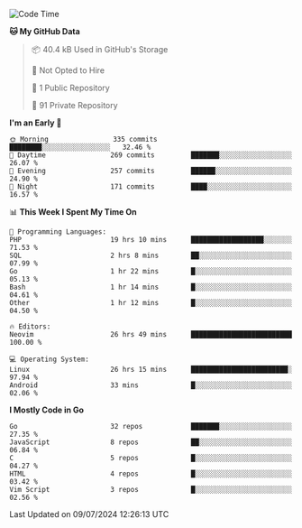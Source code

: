 
<!--START_SECTION:waka-->
![Code Time](http://img.shields.io/badge/Code%20Time-5%2C034%20hrs%2031%20mins-blue)

**🐱 My GitHub Data** 

> 📦 40.4 kB Used in GitHub's Storage 
 > 
> 🚫 Not Opted to Hire
 > 
> 📜 1 Public Repository 
 > 
> 🔑 91 Private Repository 
 > 
**I'm an Early 🐤** 

```text
🌞 Morning                335 commits         ████████░░░░░░░░░░░░░░░░░   32.46 % 
🌆 Daytime                269 commits         ███████░░░░░░░░░░░░░░░░░░   26.07 % 
🌃 Evening                257 commits         ██████░░░░░░░░░░░░░░░░░░░   24.90 % 
🌙 Night                  171 commits         ████░░░░░░░░░░░░░░░░░░░░░   16.57 % 
```


📊 **This Week I Spent My Time On** 

```text
💬 Programming Languages: 
PHP                      19 hrs 10 mins      ██████████████████░░░░░░░   71.53 % 
SQL                      2 hrs 8 mins        ██░░░░░░░░░░░░░░░░░░░░░░░   07.99 % 
Go                       1 hr 22 mins        █░░░░░░░░░░░░░░░░░░░░░░░░   05.13 % 
Bash                     1 hr 14 mins        █░░░░░░░░░░░░░░░░░░░░░░░░   04.61 % 
Other                    1 hr 12 mins        █░░░░░░░░░░░░░░░░░░░░░░░░   04.50 % 

🔥 Editors: 
Neovim                   26 hrs 49 mins      █████████████████████████   100.00 % 

💻 Operating System: 
Linux                    26 hrs 15 mins      ████████████████████████░   97.94 % 
Android                  33 mins             █░░░░░░░░░░░░░░░░░░░░░░░░   02.06 % 
```

**I Mostly Code in Go** 

```text
Go                       32 repos            ███████░░░░░░░░░░░░░░░░░░   27.35 % 
JavaScript               8 repos             ██░░░░░░░░░░░░░░░░░░░░░░░   06.84 % 
C                        5 repos             █░░░░░░░░░░░░░░░░░░░░░░░░   04.27 % 
HTML                     4 repos             █░░░░░░░░░░░░░░░░░░░░░░░░   03.42 % 
Vim Script               3 repos             █░░░░░░░░░░░░░░░░░░░░░░░░   02.56 % 
```




 Last Updated on 09/07/2024 12:26:13 UTC
<!--END_SECTION:waka-->
